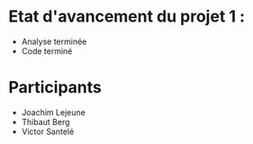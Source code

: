 # Etat d'avancement du projet 1 :
 - Analyse terminée
 - Code terminé

# Participants
 - Joachim Lejeune
 - Thibaut Berg
 - Victor Santelé
